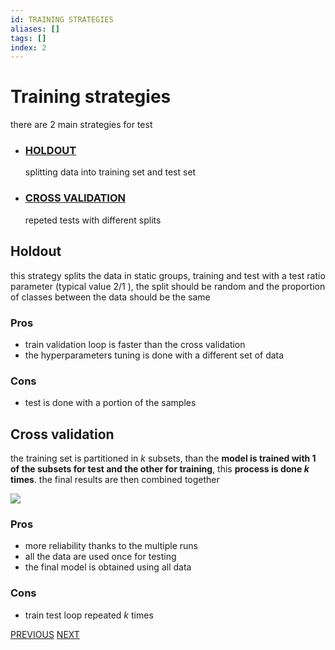 ```yaml
---
id: TRAINING STRATEGIES
aliases: []
tags: []
index: 2
---
```


# Training strategies

there are 2 main strategies for test

- ### [HOLDOUT](#holdout)

	splitting data into training set and test set

- ### [CROSS VALIDATION](#cross%20validation)

	repeted tests with different splits

## Holdout

this strategy splits the data in static groups, training and test with a test ratio parameter (typical value $2/1$ ), the split should be random and the proportion of classes between the data should be the same

### Pros

- train validation loop is faster than the cross validation
- the hyperparameters tuning is done with a different set of data

### Cons

- test is done with a portion of the samples

## Cross validation

the training set is partitioned in $k$ subsets, than the **model is trained with 1 of the subsets for test and the other for training**, this **process is done $k$ times**. the final results are then combined together

![](datamining/Pasted_image_20231230181830.png)

### Pros

- more reliability thanks to the multiple runs
- all the data are used once for testing
- the final model is obtained using all data

### Cons

- train test loop repeated $k$ times


[PREVIOUS](pages/datamining/classification/classification.md) [NEXT](pages/datamining/classification/performance_of_a_classifier.md)
